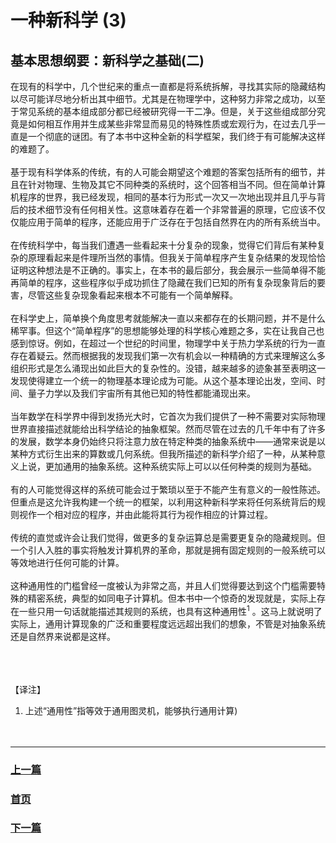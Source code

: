 # 一种新科学 (3)
## 基本思想纲要：新科学之基础(二)
在现有的科学中，几个世纪来的重点一直都是将系统拆解，寻找其实际的隐藏结构以尽可能详尽地分析出其中细节。尤其是在物理学中，这种努力非常之成功，以至于常见系统的基本组成部分都已经被研究得一干二净。但是，关于这些组成部分究竟是如何相互作用并生成某些非常显而易见的特殊性质或宏观行为，在过去几乎一直是一个彻底的谜团。有了本书中这种全新的科学框架，我们终于有可能解决这样的难题了。
<br><br>
基于现有科学体系的传统，有的人可能会期望这个难题的答案包括所有的细节，并且在针对物理、生物及其它不同种类的系统时，这个回答相当不同。但在简单计算机程序的世界，我已经发现，相同的基本行为形式一次又一次地出现并且几乎与背后的技术细节没有任何相关性。这意味着存在着一个非常普遍的原理，它应该不仅仅能应用于简单的程序，还能应用于广泛存在于包括自然界在内的所有系统当中。
<br><br>
在传统科学中，每当我们遭遇一些看起来十分复杂的现象，觉得它们背后有某种复杂的原理看起来是件理所当然的事情。但我关于简单程序产生复杂结果的发现恰恰证明这种想法是不正确的。事实上，在本书的最后部分，我会展示一些简单得不能再简单的程序，这些程序似乎成功抓住了隐藏在我们已知的所有复杂现象背后的要害，尽管这些复杂现象看起来根本不可能有一个简单解释。
<br><br>
在科学史上，简单换个角度思考就能解决一直以来都存在的长期问题，并不是什么稀罕事。但这个“简单程序”的思想能够处理的科学核心难题之多，实在让我自己也感到惊讶。例如，在超过一个世纪的时间里，物理学中关于热力学系统的行为一直存在着疑云。然而根据我的发现我们第一次有机会以一种精确的方式来理解这么多组织形式是怎么涌现出如此巨大的复杂性的。没错，越来越多的迹象甚至表明这一发现使得建立一个统一的物理基本理论成为可能。从这个基本理论出发，空间、时间、量子力学以及我们宇宙所有其他已知的特性都能涌现出来。
<br><br>
当年数学在科学界中得到发扬光大时，它首次为我们提供了一种不需要对实际物理世界直接描述就能给出科学结论的抽象框架。然而尽管在过去的几千年中有了许多的发展，数学本身仍始终只将注意力放在特定种类的抽象系统中——通常来说是以某种方式衍生出来的算数或几何系统。但我所描述的新科学介绍了一种，从某种意义上说，更加通用的抽象系统。这种系统实际上可以以任何种类的规则为基础。
<br><br>
有的人可能觉得这样的系统可能会过于繁琐以至于不能产生有意义的一般性陈述。但重点是这允许我构建一个统一的框架，以利用这种新科学来将任何系统背后的规则视作一个相对应的程序，并由此能将其行为视作相应的计算过程。
<br><br>
传统的直觉或许会让我们觉得，做更多的复杂运算总是需要更复杂的隐藏规则。但一个引人入胜的事实将触发计算机界的革命，那就是拥有固定规则的一般系统可以等效地进行任何可能的计算。
<br><br>
这种通用性的门槛曾经一度被认为非常之高，并且人们觉得要达到这个门槛需要特殊的精密系统，典型的如同电子计算机。但本书中一个惊奇的发现就是，实际上存在一些只用一句话就能描述其规则的系统，也具有这种通用性<sup>1</sup> 。这马上就说明了实际上，通用计算现象的广泛和重要程度远远超出我们的想象，不管是对抽象系统还是自然界来说都是这样。
<br><br><br><br>

【译注】  
1. 上述“通用性”指等效于通用图灵机，能够执行通用计算)  
<br><br>
<hr>



### [上一篇](./0002.html)
### [首页](../../index.html)
### [下一篇](./404.html)